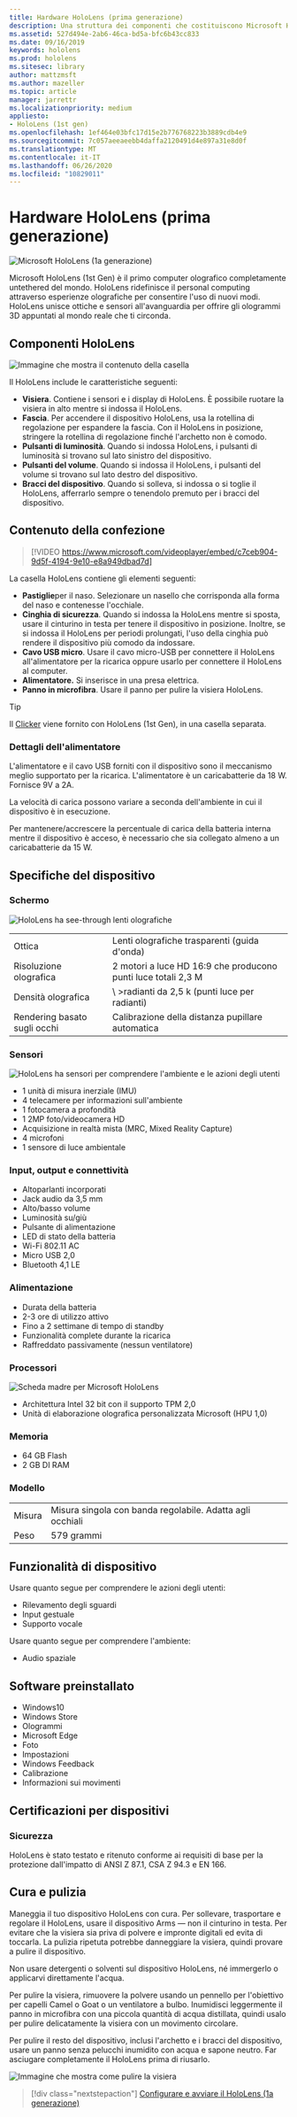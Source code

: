```yaml
---
title: Hardware HoloLens (prima generazione)
description: Una struttura dei componenti che costituiscono Microsoft HoloLens (1st Gen), il primo computer olografico completamente untethered del mondo con Windows.
ms.assetid: 527d494e-2ab6-46ca-bd5a-bfc6b43cc833
ms.date: 09/16/2019
keywords: hololens
ms.prod: hololens
ms.sitesec: library
author: mattzmsft
ms.author: mazeller
ms.topic: article
manager: jarrettr
ms.localizationpriority: medium
appliesto:
- HoloLens (1st gen)
ms.openlocfilehash: 1ef464e03bfc17d15e2b776768223b3889cdb4e9
ms.sourcegitcommit: 7c057aeeaeebb4daffa2120491d4e897a31e8d0f
ms.translationtype: MT
ms.contentlocale: it-IT
ms.lasthandoff: 06/26/2020
ms.locfileid: "10829011"
---
```

# Hardware HoloLens (prima generazione)

![Microsoft HoloLens (1a generazione)](images/see-through-400px.jpg)

Microsoft HoloLens (1st Gen) è il primo computer olografico completamente untethered del mondo. HoloLens ridefinisce il personal computing attraverso esperienze olografiche per consentire l'uso di nuovi modi. HoloLens unisce ottiche e sensori all'avanguardia per offrire gli ologrammi 3D appuntati al mondo reale che ti circonda.

## Componenti HoloLens

![Immagine che mostra il contenuto della casella](images/hololens-box-contents.png)

Il HoloLens include le caratteristiche seguenti:

- **Visiera**. Contiene i sensori e i display di HoloLens. È possibile ruotare la visiera in alto mentre si indossa il HoloLens.
- **Fascia**. Per accendere il dispositivo HoloLens, usa la rotellina di regolazione per espandere la fascia. Con il HoloLens in posizione, stringere la rotellina di regolazione finché l'archetto non è comodo.
- **Pulsanti di luminosità**. Quando si indossa HoloLens, i pulsanti di luminosità si trovano sul lato sinistro del dispositivo.
- **Pulsanti del volume**. Quando si indossa il HoloLens, i pulsanti del volume si trovano sul lato destro del dispositivo.
- **Bracci del dispositivo**. Quando si solleva, si indossa o si toglie il HoloLens, afferrarlo sempre o tenendolo premuto per i bracci del dispositivo.

## Contenuto della confezione

> [!VIDEO https://www.microsoft.com/videoplayer/embed/c7ceb904-9d5f-4194-9e10-e8a949dbad7d]  

La casella HoloLens contiene gli elementi seguenti:

- **Pastiglie**per il naso. Selezionare un nasello che corrisponda alla forma del naso e contenesse l'occhiale.
- **Cinghia di sicurezza**. Quando si indossa la HoloLens mentre si sposta, usare il cinturino in testa per tenere il dispositivo in posizione. Inoltre, se si indossa il HoloLens per periodi prolungati, l'uso della cinghia può rendere il dispositivo più comodo da indossare.
- **Cavo USB micro**. Usare il cavo micro-USB per connettere il HoloLens all'alimentatore per la ricarica oppure usarlo per connettere il HoloLens al computer.
- **Alimentatore.** Si inserisce in una presa elettrica.
- **Panno in microfibra**. Usare il panno per pulire la visiera HoloLens.

>[!TIP]
>Il [Clicker](hololens1-clicker.md) viene fornito con HoloLens (1st Gen), in una casella separata.

### Dettagli dell'alimentatore

L'alimentatore e il cavo USB forniti con il dispositivo sono il meccanismo meglio supportato per la ricarica. L'alimentatore è un caricabatterie da 18 W.  Fornisce 9V a 2A.

La velocità di carica possono variare a seconda dell'ambiente in cui il dispositivo è in esecuzione.

Per mantenere/accrescere la percentuale di carica della batteria interna mentre il dispositivo è acceso, è necessario che sia collegato almeno a un caricabatterie da 15 W.

## Specifiche del dispositivo

### Schermo

![HoloLens ha see-through lenti olografiche](images/displays-400px.jpg)

|   |   |
| - | - |
| Ottica | Lenti olografiche trasparenti (guida d'onda) |
| Risoluzione olografica | 2 motori a luce HD 16:9 che producono punti luce totali 2,3 M |
| Densità olografica | \ >radianti da 2,5 k (punti luce per radianti) |
| Rendering basato sugli occhi | Calibrazione della distanza pupillare automatica |

### Sensori

![HoloLens ha sensori per comprendere l'ambiente e le azioni degli utenti](images/sensor-bar-400px.jpg)

- 1 unità di misura inerziale (IMU)
- 4 telecamere per informazioni sull'ambiente
- 1 fotocamera a profondità
- 1 2MP foto/videocamera HD
- Acquisizione in realtà mista (MRC, Mixed Reality Capture)
- 4 microfoni
- 1 sensore di luce ambientale

### Input, output e connettività

- Altoparlanti incorporati
- Jack audio da 3,5 mm
- Alto/basso volume
- Luminosità su/giù
- Pulsante di alimentazione
- LED di stato della batteria
- Wi-Fi 802.11 AC
- Micro USB 2,0
- Bluetooth 4,1 LE

### Alimentazione

- Durata della batteria
- 2-3 ore di utilizzo attivo
- Fino a 2 settimane di tempo di standby
- Funzionalità complete durante la ricarica
- Raffreddato passivamente (nessun ventilatore)

### Processori

![Scheda madre per Microsoft HoloLens](images/motherboard-400px.jpg)

- Architettura Intel 32 bit con il supporto TPM 2,0
- Unità di elaborazione olografica personalizzata Microsoft (HPU 1,0)

### Memoria

- 64 GB Flash
- 2 GB DI RAM

### Modello

|   |   |
| - | - |
| Misura | Misura singola con banda regolabile. Adatta agli occhiali |
| Peso | 579 grammi |

## Funzionalità di dispositivo

Usare quanto segue per comprendere le azioni degli utenti:

- Rilevamento degli sguardi
- Input gestuale
- Supporto vocale

Usare quanto segue per comprendere l'ambiente:

- Audio spaziale

## Software preinstallato

- Windows10
- Windows Store
- Ologrammi
- Microsoft Edge
- Foto
- Impostazioni
- Windows Feedback
- Calibrazione
- Informazioni sui movimenti

## Certificazioni per dispositivi

### Sicurezza

HoloLens è stato testato e ritenuto conforme ai requisiti di base per la protezione dall'impatto di ANSI Z 87.1, CSA Z 94.3 e EN 166.

## Cura e pulizia

Maneggia il tuo dispositivo HoloLens con cura. Per sollevare, trasportare e regolare il HoloLens, usare il dispositivo Arms &mdash; non il cinturino in testa. Per evitare che la visiera sia priva di polvere e impronte digitali ed evita di toccarla. La pulizia ripetuta potrebbe danneggiare la visiera, quindi provare a pulire il dispositivo.

Non usare detergenti o solventi sul dispositivo HoloLens, né immergerlo o applicarvi direttamente l'acqua.

Per pulire la visiera, rimuovere la polvere usando un pennello per l'obiettivo per capelli Camel o Goat o un ventilatore a bulbo. Inumidisci leggermente il panno in microfibra con una piccola quantità di acqua distillata, quindi usalo per pulire delicatamente la visiera con un movimento circolare.

Per pulire il resto del dispositivo, inclusi l'archetto e i bracci del dispositivo, usare un panno senza pelucchi inumidito con acqua e sapone neutro. Far asciugare completamente il HoloLens prima di riusarlo.

![Immagine che mostra come pulire la visiera](images/hololens-cleaning-visor.png)

> [!div class="nextstepaction"]
> [Configurare e avviare il HoloLens (1a generazione)](hololens1-setup.md)
